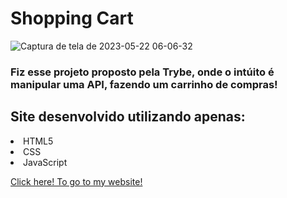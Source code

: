 <div>
  <h1>Shopping Cart</h1>
</div>

![Captura de tela de 2023-05-22 06-06-32](https://github.com/Vinicius-Rampazzo/shopping-cart/assets/87546112/d7ec25e1-b594-4731-a758-9f5c37621b20)

<div>
  <h3>Fiz esse projeto proposto pela Trybe, onde o intúito é manipular uma API, fazendo um carrinho de compras!</h3>
</div>

  <div>
  <h2>Site desenvolvido utilizando apenas:</h2>
  <li>HTML5</li>
  <li>CSS</li>
  <li>JavaScript</li>
</div>

[Click here! To go to my website!]([https://viniciusrampazzomoviecards.vercel.app/](https://shopping-cart-ten-swart.vercel.app/))
